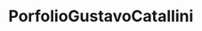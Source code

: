# PorfolioGustavoCatallini
<!-- 
pwd para ver en la carpeta donde estas
ls para ver los archivos que estan en la carpeta
git branch para saber cuales son las ramas 
git branch "develop" para agregar una rama en este caso "develop"
git checkout main para cambiar al rama main
git log para ver los commit
git status para ver el estado de los archivos
git clone "url" para descargar el archivo desde github
git merge develop (Para fusionar la rama develop con la main)
git add . para agregar todos los cambios
git commit -m "mi segungo commit" Para confirmar los cambios
git push -u origin main (Para Subirlo a github a la rama main) -->
